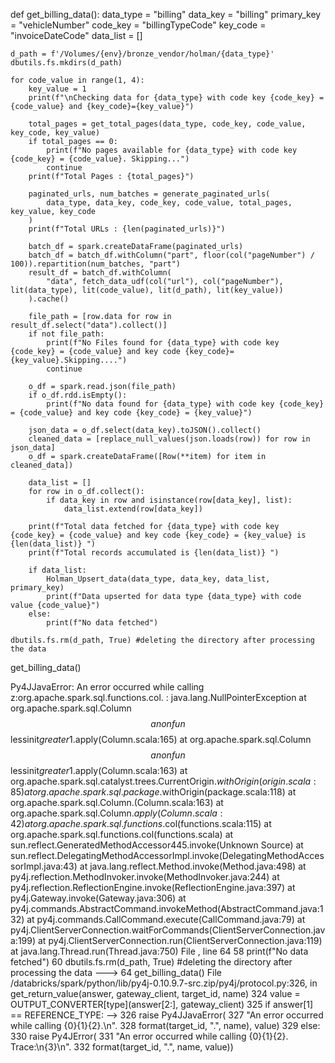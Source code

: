 def get_billing_data():
    data_type = "billing"
    data_key = "billing"
    primary_key = "vehicleNumber"
    code_key = "billingTypeCode"
    key_code = "invoiceDateCode"
    data_list = []

    d_path = f'/Volumes/{env}/bronze_vendor/holman/{data_type}'
    dbutils.fs.mkdirs(d_path)
    
    for code_value in range(1, 4):
        key_value = 1
        print(f"\nChecking data for {data_type} with code key {code_key} = {code_value} and {key_code}={key_value}")

        total_pages = get_total_pages(data_type, code_key, code_value, key_code, key_value)
        if total_pages == 0:
            print(f"No pages available for {data_type} with code key {code_key} = {code_value}. Skipping...")
            continue
        print(f"Total Pages : {total_pages}")

        paginated_urls, num_batches = generate_paginated_urls(
            data_type, data_key, code_key, code_value, total_pages, key_value, key_code
        )
        print(f"Total URLs : {len(paginated_urls)}")

        batch_df = spark.createDataFrame(paginated_urls)
        batch_df = batch_df.withColumn("part", floor(col("pageNumber") / 100)).repartition(num_batches, "part")
        result_df = batch_df.withColumn(
            "data", fetch_data_udf(col("url"), col("pageNumber"), lit(data_type), lit(code_value), lit(d_path), lit(key_value))
        ).cache()

        file_path = [row.data for row in result_df.select("data").collect()]
        if not file_path:
            print(f"No Files found for {data_type} with code key {code_key} = {code_value} and key code {key_code}={key_value}.Skipping....")
            continue

        o_df = spark.read.json(file_path)
        if o_df.rdd.isEmpty():
            print(f"No data found for {data_type} with code key {code_key} = {code_value} and key code {key_code} = {key_value}")

        json_data = o_df.select(data_key).toJSON().collect()
        cleaned_data = [replace_null_values(json.loads(row)) for row in json_data]
        o_df = spark.createDataFrame([Row(**item) for item in cleaned_data])

        data_list = []
        for row in o_df.collect():
            if data_key in row and isinstance(row[data_key], list):
                data_list.extend(row[data_key])
        
        print(f"Total data fetched for {data_type} with code key {code_key} = {code_value} and key code {key_code} = {key_value} is {len(data_list)} ")
        print(f"Total records accumulated is {len(data_list)} ")

        if data_list:
            Holman_Upsert_data(data_type, data_key, data_list, primary_key)
            print(f"Data upserted for data type {data_type} with code value {code_value}")
        else:
            print(f"No data fetched")

    dbutils.fs.rm(d_path, True) #deleting the directory after processing the data



get_billing_data()


Py4JJavaError: An error occurred while calling z:org.apache.spark.sql.functions.col.
: java.lang.NullPointerException
	at org.apache.spark.sql.Column$$anonfun$$lessinit$greater$1.apply(Column.scala:165)
	at org.apache.spark.sql.Column$$anonfun$$lessinit$greater$1.apply(Column.scala:163)
	at org.apache.spark.sql.catalyst.trees.CurrentOrigin$.withOrigin(origin.scala:85)
	at org.apache.spark.sql.package$.withOrigin(package.scala:118)
	at org.apache.spark.sql.Column.<init>(Column.scala:163)
	at org.apache.spark.sql.Column$.apply(Column.scala:42)
	at org.apache.spark.sql.functions$.col(functions.scala:115)
	at org.apache.spark.sql.functions.col(functions.scala)
	at sun.reflect.GeneratedMethodAccessor445.invoke(Unknown Source)
	at sun.reflect.DelegatingMethodAccessorImpl.invoke(DelegatingMethodAccessorImpl.java:43)
	at java.lang.reflect.Method.invoke(Method.java:498)
	at py4j.reflection.MethodInvoker.invoke(MethodInvoker.java:244)
	at py4j.reflection.ReflectionEngine.invoke(ReflectionEngine.java:397)
	at py4j.Gateway.invoke(Gateway.java:306)
	at py4j.commands.AbstractCommand.invokeMethod(AbstractCommand.java:132)
	at py4j.commands.CallCommand.execute(CallCommand.java:79)
	at py4j.ClientServerConnection.waitForCommands(ClientServerConnection.java:199)
	at py4j.ClientServerConnection.run(ClientServerConnection.java:119)
	at java.lang.Thread.run(Thread.java:750)
File <command-2690687946717719>, line 64
     58             print(f"No data fetched")
     60     dbutils.fs.rm(d_path, True) #deleting the directory after processing the data
---> 64 get_billing_data()
File /databricks/spark/python/lib/py4j-0.10.9.7-src.zip/py4j/protocol.py:326, in get_return_value(answer, gateway_client, target_id, name)
    324 value = OUTPUT_CONVERTER[type](answer[2:], gateway_client)
    325 if answer[1] == REFERENCE_TYPE:
--> 326     raise Py4JJavaError(
    327         "An error occurred while calling {0}{1}{2}.\n".
    328         format(target_id, ".", name), value)
    329 else:
    330     raise Py4JError(
    331         "An error occurred while calling {0}{1}{2}. Trace:\n{3}\n".
    332         format(target_id, ".", name, value))    
